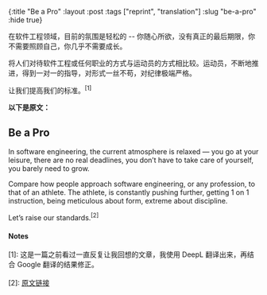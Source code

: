 {:title "Be a Pro"
 :layout :post
 :tags ["reprint", "translation"]
 :slug "be-a-pro"
 :hide true}
 
在软件工程领域，目前的氛围是轻松的 -- 你随心所欲，没有真正的最后期限，你不需要照顾自己，你几乎不需要成长。

将人们对待软件工程或任何职业的方式与运动员的方式相比较。运动员，不断地推进，得到一对一的指导，对形式一丝不苟，对纪律极端严格。

让我们提高我们的标准。<sup>[1]</sup>

**以下是原文：**

## Be a Pro

In software engineering, the current atmosphere is relaxed — you go at your leisure, there are no real deadlines, you don’t have to take care of yourself, you barely need to grow.

Compare how people approach software engineering, or any profession, to that of an athlete. The athlete, is constantly pushing further, getting 1 on 1 instruction, being meticulous about form, extreme about discipline.

Let’s raise our standards.<sup>[2]</sup>


#### Notes

[1]: 这是一篇之前看过一直反复让我回想的文章，我使用 DeepL 翻译出来，再结合 Google 翻译的结果修正。
<br>
<br>
[2]: [原文链接](https://stopa.io/post/174)

